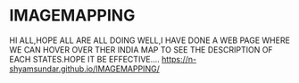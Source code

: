# IMAGEMAPPING
HI ALL,HOPE ALL ARE ALL DOING WELL,I HAVE DONE A  WEB PAGE WHERE WE CAN HOVER OVER THER INDIA MAP TO SEE THE DESCRIPTION OF EACH  STATES.HOPE IT BE EFFECTIVE....
https://n-shyamsundar.github.io/IMAGEMAPPING/
